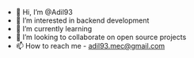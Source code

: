 - 👋 Hi, I’m @Adil93
- 👀 I’m interested in backend development
- 🌱 I’m currently learning 
- 💞️ I’m looking to collaborate on open source projects
- 📫 How to reach me - adil93.mec@gmail.com

<!---
Adil93/Adil93 is a ✨ special ✨ repository because its `README.md` (this file) appears on your GitHub profile.
You can click the Preview link to take a look at your changes.
--->
